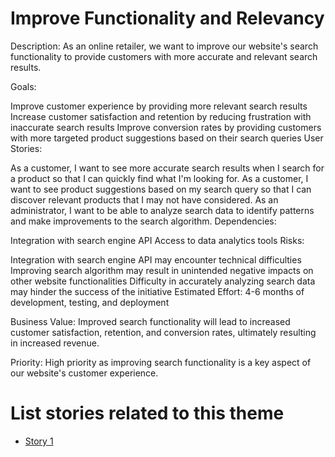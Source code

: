 # Improve Functionality and Relevancy

Description: As an online retailer, we want to improve our website's search functionality to provide customers with more accurate and relevant search results.

Goals:

Improve customer experience by providing more relevant search results
Increase customer satisfaction and retention by reducing frustration with inaccurate search results
Improve conversion rates by providing customers with more targeted product suggestions based on their search queries
User Stories:

As a customer, I want to see more accurate search results when I search for a product so that I can quickly find what I'm looking for.
As a customer, I want to see product suggestions based on my search query so that I can discover relevant products that I may not have considered.
As an administrator, I want to be able to analyze search data to identify patterns and make improvements to the search algorithm.
Dependencies:

Integration with search engine API
Access to data analytics tools
Risks:

Integration with search engine API may encounter technical difficulties
Improving search algorithm may result in unintended negative impacts on other website functionalities
Difficulty in accurately analyzing search data may hinder the success of the initiative
Estimated Effort: 4-6 months of development, testing, and deployment

Business Value: Improved search functionality will lead to increased customer satisfaction, retention, and conversion rates, ultimately resulting in increased revenue.

Priority: High priority as improving search functionality is a key aspect of our website's customer experience.

# List stories related to this theme

* [Story 1](documentation/theme_1/initiatives/epics/stories/story1.md)